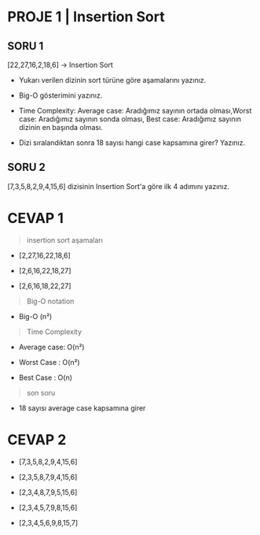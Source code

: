 # PROJE 1 | Insertion Sort

## SORU 1

[22,27,16,2,18,6] -> Insertion Sort

- Yukarı verilen dizinin sort türüne göre aşamalarını yazınız.
 
- Big-O gösterimini yazınız.

- Time Complexity: Average case: Aradığımız sayının ortada olması,Worst case: Aradığımız sayının sonda olması, Best case: Aradığımız sayının dizinin en başında olması.

- Dizi sıralandıktan sonra 18 sayısı hangi case kapsamına girer? Yazınız.

## SORU 2

[7,3,5,8,2,9,4,15,6] dizisinin Insertion Sort'a göre ilk 4 adımını yazınız.

# CEVAP 1

> insertion sort aşamaları

- [2,27,16,22,18,6]

- [2,6,16,22,18,27]

- [2,6,16,18,22,27]


> Big-O notation

- Big-O (n²)

> Time Complexity

- Average case: O(n²)

- Worst Case : O(n²)

- Best Case : O(n)

> son soru

- 18 sayısı average case kapsamına girer


# CEVAP 2

- [7,3,5,8,2,9,4,15,6]

- [2,3,5,8,7,9,4,15,6]

- [2,3,4,8,7,9,5,15,6]

- [2,3,4,5,7,9,8,15,6]

- [2,3,4,5,6,9,8,15,7]